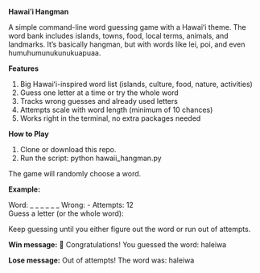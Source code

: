 **Hawaiʻi Hangman**

A simple command-line word guessing game with a Hawaiʻi theme. The word bank includes islands, towns, food, local terms, animals, and landmarks. It’s basically hangman, but with words like lei, poi, and even humuhumunukunukuapuaa.

**Features**

1. Big Hawaiʻi-inspired word list (islands, culture, food, nature, activities)
2. Guess one letter at a time or try the whole word
3. Tracks wrong guesses and already used letters
4. Attempts scale with word length (minimum of 10 chances)
5. Works right in the terminal, no extra packages needed


**How to Play**
 1. Clone or download this repo.
 2. Run the script:
    python hawaii_hangman.py

The game will randomly choose a word. 

**Example:**

Word: _ _ _ _ _ _   Wrong: -   Attempts: 12  
Guess a letter (or the whole word):  

Keep guessing until you either figure out the word or run out of attempts.

**Win message:**
🎉 Congratulations! You guessed the word: haleiwa

**Lose message:**
Out of attempts! The word was: haleiwa


